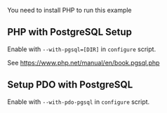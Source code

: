 You need to install PHP to run this example

## PHP with PostgreSQL Setup

Enable with `--with-pgsql=[DIR]` in `configure` script.

See https://www.php.net/manual/en/book.pgsql.php

## Setup PDO with PostgreSQL

Enable with `--with-pdo-pgsql`  in `configure` script.
